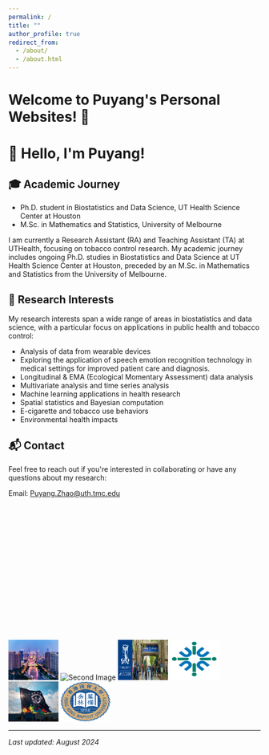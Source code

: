 ```yaml
---
permalink: /
title: ""
author_profile: true
redirect_from: 
  - /about/
  - /about.html
---
```


# Welcome to Puyang's Personal Websites! 🚀

# 👋 Hello, I'm Puyang!

## 🎓 Academic Journey
- Ph.D. student in Biostatistics and Data Science, UT Health Science Center at Houston
- M.Sc. in Mathematics and Statistics, University of Melbourne

I am currently a Research Assistant (RA) and Teaching Assistant (TA) at UTHealth, focusing on tobacco control research. My academic journey includes ongoing Ph.D. studies in Biostatistics and Data Science at UT Health Science Center at Houston, preceded by an M.Sc. in Mathematics and Statistics from the University of Melbourne.

## 🔬 Research Interests

My research interests span a wide range of areas in biostatistics and data science, with a particular focus on applications in public health and tobacco control:

- Analysis of data from wearable devices
- Exploring the application of speech emotion recognition technology in medical settings for improved patient care and diagnosis.
- Longitudinal & EMA (Ecological Momentary Assessment) data analysis
- Multivariate analysis and time series analysis
- Machine learning applications in health research
- Spatial statistics and Bayesian computation
- E-cigarette and tobacco use behaviors
- Environmental health impacts

## 📬 Contact

Feel free to reach out if you're interested in collaborating or have any questions about my research:

Email: Puyang.Zhao@uth.tmc.edu

<div id="globe-container" style="width: 270px; height: 270px; overflow: hidden; position: relative;">
  <script type="text/javascript" id="clstr_globe" src="//clustrmaps.com/globe.js?d=clIdEPFSxTObYL5YCT6KPfejmqi13_-8ETks5Uwv8eQ"></script>
</div>

<img src="images/tianjin.jpg" alt="First Image" style="height:80px; width:100px;">
<img src="images/uth.png" alt="Second Image" style="height:80px; width:140px;">
<img src="images/melb.jpg" alt="Third Image" style="height:80px; width:100px;">
<img src="images/uic.jpg" alt="Fourth Image" style="height:80px; width:100px;">
<img src="images/stat.jpg" alt="Fifth Image" style="height:80px; width:100px;">
<img src="images/hkbu.png" alt="Sixth Image" style="height:80px; width:100px;">

---

*Last updated: August 2024*
